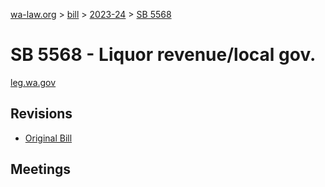 [wa-law.org](/) > [bill](/bill/) > [2023-24](/bill/2023-24/) > [SB 5568](/bill/2023-24/sb/5568/)

# SB 5568 - Liquor revenue/local gov.
[leg.wa.gov](https://app.leg.wa.gov/billsummary?BillNumber=5568&Year=2023&Initiative=false)

## Revisions
* [Original Bill](1/)

## Meetings
